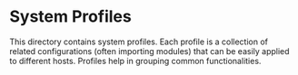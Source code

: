 # System Profiles

This directory contains system profiles. Each profile is a collection of related configurations (often importing modules) that can be easily applied to different hosts. Profiles help in grouping common functionalities.
